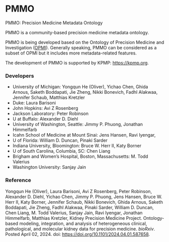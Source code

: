 # PMMO
PMMO: Precision Medicine Metadata Ontology

PMMO is a community-based precision medicine metadata ontology.

PMMO is being developed based on the Ontology of Precision Medicine and Investigation ([OPMI](https://github.com/OPMI/opmi)). Generally speaking, PMMO can be considered as a subset of OPMI but it includes more metadata-related features.

The development of PMMO is supported by KPMP: https://kpmp.org. 


### Developers

- University of Michigan: Yongqun He (Oliver), Yichao Chen, Ghida Arnous, Saketh Boddapati, Jie Zheng, Nikki Bonevich, Fadhl Alakwaa, Jennifer Schaub, Matthias Kretzler
- Duke: Laura Barisoni
- John Hopkins: Avi Z Rosenberg
- Jackson Laboratory: Peter Robinson
- U at Buffalo: Alexander D. Diehl
- University of Washington, Seattle: Jimmy P. Phuong, Jonathan Himmelfarb
- Icahn School of Medicine at Mount Sinai: Jens Hansen, Ravi Iyengar,
- U of Florida: William D. Duncan, Pinaki Sarder
- Indiana University, Bloomington: Bruce W. Herr II, Katy Borner
- U of South Carolina, Columbia, SC: Chen Liang
- Brigham and Women’s Hospital, Boston, Massachusetts: M. Todd Valerius
- Washington University: Sanjay Jain


### Reference

Yongqun He (Oliver), Laura Barisoni, Avi Z Rosenberg, Peter Robinson, Alexander D. Diehl, Yichao Chen, Jimmy P. Phuong, Jens Hansen, Bruce W. Herr II, Katy Borner, Jennifer Schaub, Nikki Bonevich, Ghida Arnous, Saketh Boddapati, Jie Zheng, Fadhl Alakwaa, Pinaki Sarder, William D. Duncan, Chen Liang, M. Todd Valerius, Sanjay Jain, Ravi Iyengar, Jonathan Himmelfarb, Matthias Kretzler, Kidney Precision Medicine Project. Ontology-based modeling, integration, and analysis of heterogeneous clinical, pathological, and molecular kidney data for precision medicine. _bioRxiv_. Posted April 02, 2024. doi: https://doi.org/10.1101/2024.04.01.587658.

